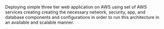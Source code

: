 Deploying simple  three tier web application on AWS using set of AWS services creating creating the necessary network, security, app, and database components and configurations in order to run this architecture in an available and scalable manner.
